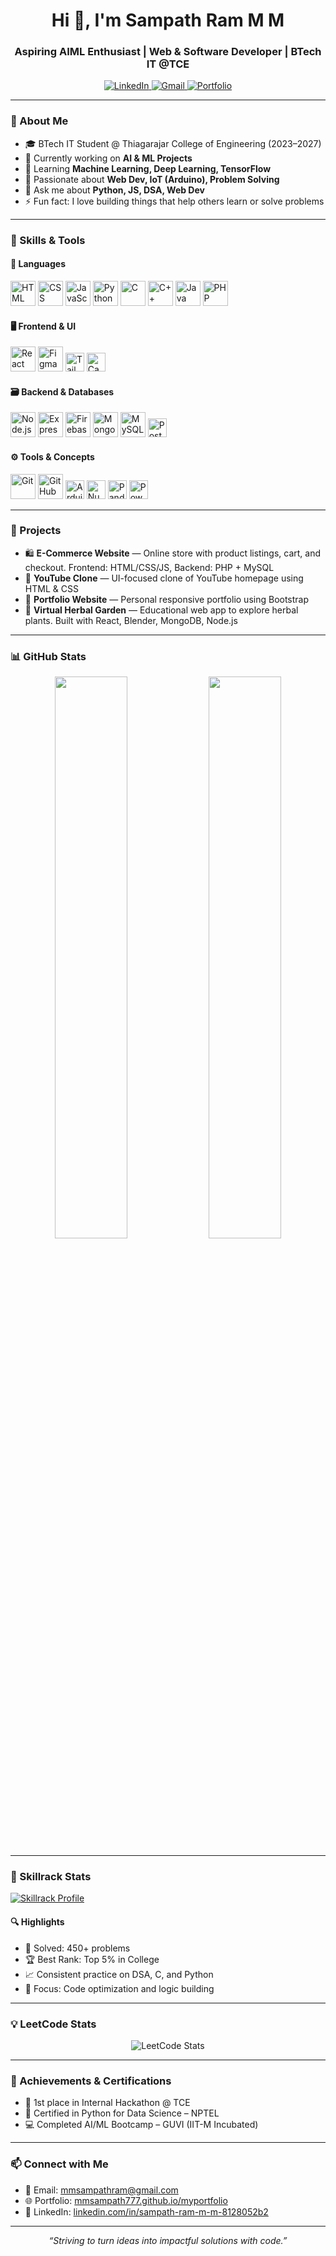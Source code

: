 <h1 align="center">Hi 👋, I'm Sampath Ram M M</h1>
<h3 align="center">Aspiring AIML Enthusiast | Web & Software Developer | BTech IT @TCE</h3>

<p align="center">
  <a href="https://www.linkedin.com/in/sampath-ram-m-m-8128052b2" target="_blank">
    <img src="https://img.shields.io/badge/LinkedIn-blue?style=for-the-badge&logo=linkedin" alt="LinkedIn" />
  </a>
  <a href="mailto:mmsampathram@gmail.com">
    <img src="https://img.shields.io/badge/Gmail-red?style=for-the-badge&logo=gmail&logoColor=white" alt="Gmail" />
  </a>
  <a href="https://mmsampath777.github.io/myportfolio/">
    <img src="https://img.shields.io/badge/Portfolio-000?style=for-the-badge&logo=Firefox&logoColor=orange" alt="Portfolio" />
  </a>
</p>

---

### 💫 About Me

- 🎓 BTech IT Student @ Thiagarajar College of Engineering (2023–2027)  
- 🔭 Currently working on **AI & ML Projects**  
- 🌱 Learning **Machine Learning, Deep Learning, TensorFlow**  
- 🧠 Passionate about **Web Dev, IoT (Arduino), Problem Solving**  
- 💬 Ask me about **Python, JS, DSA, Web Dev**  
- ⚡ Fun fact: I love building things that help others learn or solve problems  

---

### 🧠 Skills & Tools

#### 🔷 Languages
<p>
  <img src="https://cdn.jsdelivr.net/gh/devicons/devicon/icons/html5/html5-original.svg" width="40" alt="HTML"/>
  <img src="https://cdn.jsdelivr.net/gh/devicons/devicon/icons/css3/css3-original.svg" width="40" alt="CSS"/>
  <img src="https://cdn.jsdelivr.net/gh/devicons/devicon/icons/javascript/javascript-original.svg" width="40" alt="JavaScript"/>
  <img src="https://cdn.jsdelivr.net/gh/devicons/devicon/icons/python/python-original.svg" width="40" alt="Python"/>
  <img src="https://cdn.jsdelivr.net/gh/devicons/devicon/icons/c/c-original.svg" width="40" alt="C"/>
  <img src="https://cdn.jsdelivr.net/gh/devicons/devicon/icons/cplusplus/cplusplus-original.svg" width="40" alt="C++"/>
  <img src="https://cdn.jsdelivr.net/gh/devicons/devicon/icons/java/java-original.svg" width="40" alt="Java"/>
  <img src="https://cdn.jsdelivr.net/gh/devicons/devicon/icons/php/php-original.svg" width="40" alt="PHP"/>
</p>

#### 🖥️ Frontend & UI
<p>
  <img src="https://cdn.jsdelivr.net/gh/devicons/devicon/icons/react/react-original.svg" width="40" alt="React"/>
  <img src="https://cdn.jsdelivr.net/gh/devicons/devicon/icons/figma/figma-original.svg" width="40" alt="Figma"/>
  <img src="https://img.shields.io/badge/Tailwind_CSS-38B2AC?style=for-the-badge&logo=tailwind-css&logoColor=white" height="30" alt="Tailwind"/>
  <img src="https://img.shields.io/badge/Canva-00C4CC?style=for-the-badge&logo=Canva&logoColor=white" height="30" alt="Canva"/>
</p>

#### 🗃️ Backend & Databases
<p>
  <img src="https://cdn.jsdelivr.net/gh/devicons/devicon/icons/nodejs/nodejs-original.svg" width="40" alt="Node.js"/>
  <img src="https://cdn.jsdelivr.net/gh/devicons/devicon/icons/express/express-original.svg" width="40" alt="Express"/>
  <img src="https://cdn.jsdelivr.net/gh/devicons/devicon/icons/firebase/firebase-plain.svg" width="40" alt="Firebase"/>
  <img src="https://cdn.jsdelivr.net/gh/devicons/devicon/icons/mongodb/mongodb-original.svg" width="40" alt="MongoDB"/>
  <img src="https://cdn.jsdelivr.net/gh/devicons/devicon/icons/mysql/mysql-original.svg" width="40" alt="MySQL"/>
  <img src="https://img.shields.io/badge/Postman-FF6C37?style=for-the-badge&logo=postman&logoColor=white" height="30" alt="Postman"/>
</p>

#### ⚙️ Tools & Concepts
<p>
  <img src="https://cdn.jsdelivr.net/gh/devicons/devicon/icons/git/git-original.svg" width="40" alt="Git"/>
  <img src="https://cdn.jsdelivr.net/gh/devicons/devicon/icons/github/github-original.svg" width="40" alt="GitHub"/>
  <img src="https://img.shields.io/badge/Arduino-00979D?style=for-the-badge&logo=arduino&logoColor=white" height="30" alt="Arduino"/>
  <img src="https://img.shields.io/badge/Numpy-013243?style=for-the-badge&logo=numpy&logoColor=white" height="30" alt="NumPy"/>
  <img src="https://img.shields.io/badge/Pandas-150458?style=for-the-badge&logo=pandas&logoColor=white" height="30" alt="Pandas"/>
  <img src="https://img.shields.io/badge/PowerBI-F2C811?style=for-the-badge&logo=powerbi&logoColor=black" height="30" alt="Power BI"/>
</p>

---

### 🚀 Projects

- 🛍️ **E-Commerce Website** — Online store with product listings, cart, and checkout. Frontend: HTML/CSS/JS, Backend: PHP + MySQL  
- 🎥 **YouTube Clone** — UI-focused clone of YouTube homepage using HTML & CSS  
- 💼 **Portfolio Website** — Personal responsive portfolio using Bootstrap  
- 🌿 **Virtual Herbal Garden** — Educational web app to explore herbal plants. Built with React, Blender, MongoDB, Node.js  

---

### 📊 GitHub Stats

<p align="center">
  <img src="https://github-readme-stats.vercel.app/api?username=mmsampath777&show_icons=true&theme=tokyonight" width="48%"/>
  <img src="https://github-readme-streak-stats.herokuapp.com/?user=mmsampath777&theme=tokyonight" width="48%"/>
</p>

---

### 🧠 Skillrack Stats

[![Skillrack Profile](https://img.shields.io/badge/Skillrack-View_Profile-blue?style=for-the-badge&logo=codeforces&logoColor=white)](http://www.skillrack.com/profile/468150/531c933ec98e1e7481e2b09ab505b9b246b44981)

#### 🔍 Highlights

- 💯 Solved: 450+ problems  
- 🏆 Best Rank: Top 5% in College  
- 📈 Consistent practice on DSA, C, and Python  
- 🚀 Focus: Code optimization and logic building

---

### 💡 LeetCode Stats

<p align="center">
  <img src="https://leetcard.jacoblin.cool/Sampath777coder?theme=dark&font=JetBrains%20Mono&ext=heatmap" alt="LeetCode Stats">
</p>

---

### 🏅 Achievements & Certifications

- 🥇 1st place in Internal Hackathon @ TCE  
- 🧾 Certified in Python for Data Science – NPTEL  
- 💻 Completed AI/ML Bootcamp – GUVI (IIT-M Incubated)

---

### 📫 Connect with Me

- 📧 Email: [mmsampathram@gmail.com](mailto:mmsampathram@gmail.com)  
- 🌐 Portfolio: [mmsampath777.github.io/myportfolio](https://mmsampath777.github.io/myportfolio/)  
- 💼 LinkedIn: [linkedin.com/in/sampath-ram-m-m-8128052b2](https://www.linkedin.com/in/sampath-ram-m-m-8128052b2)

---

<p align="center"><i>“Striving to turn ideas into impactful solutions with code.”</i></p>
